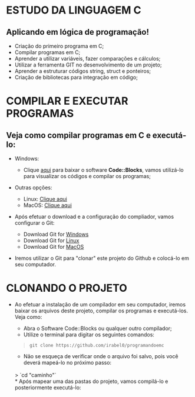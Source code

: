 # **ESTUDO DA LINGUAGEM C**
## Aplicando em lógica de programação!
* Criação do primeiro programa em C;
* Compilar programas em C;
* Aprender a utilizar variáveis, fazer comparações e cálculos;
* Utilizar a ferramenta GIT no desenvolvimento de um projeto;
* Aprender a estruturar códigos string, struct e ponteiros;
* Criação de bibliotecas para integração em código;

# **COMPILAR E EXECUTAR PROGRAMAS**
## Veja como compilar programas em C e executá-lo:
* Windows: 
    - Clique [aqui](https://www.fosshub.com/Code-Blocks.html?dwl=codeblocks-20.03mingw-setup.exe) para baixar o software **Code::Blocks**, vamos utilizá-lo para visualizar os códigos e compilar os programas; 
* Outras opções:
    - Linux: [Clique aqui](https://terminaldeinformacao.com/2013/08/13/como-utilizar-o-gcc-no-linux/)
    - MacOS: [Clique aqui](https://viniciuspaes.com/mac-osx/tutorial-instalar-compilador-c-mac-osx/)

* Após efetuar o download e a configuração do compliador, vamos configurar o Git:
    - Download Git for [Windows](https://git-scm.com/download/win)
    - Download Git for [Linux](https://git-scm.com/download/linux)
    - Download Git for [MacOS](https://git-scm.com/download/mac)
* Iremos utilizar o Git para "clonar" este projeto do Github e colocá-lo em seu computador.

# **CLONANDO O PROJETO**
* Ao efetuar a instalação de um compilador em seu computador, iremos baixar os arquivos deste projeto, compilar os programas e executá-los. Veja como:
    
    - Abra o Software Code::Blocks ou qualquer outro compilador;
    - Utilize o terminal para digitar os seguintes comandos:
        <br>
   > `git clone https://github.com/irabel0/programandoemc ` <br>
    * Não se esqueça de verificar onde o arquivo foi salvo, pois você deverá mapeá-lo no próximo passo:
    <br>
    > `cd "caminho"`
    <br>
    * Após mapear uma das pastas do projeto, vamos compilá-lo e posteriormente executá-lo:
    
